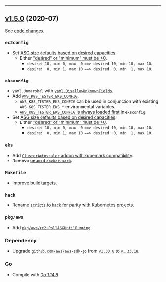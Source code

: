 
<hr>



## [v1.5.0](https://github.com/aws/aws-k8s-tester/releases/tag/v1.5.0) (2020-07)

See [code changes](https://github.com/aws/aws-k8s-tester/compare/v1.4.8...v1.5.0).

### `ec2config`

- Set [ASG size defaults based on desired capacities](https://github.com/aws/aws-k8s-tester/pull/140).
  - Either ["desired" or "minimum" must be >0](https://github.com/aws/aws-k8s-tester/pull/143).
    - `desired 10, min 0, max  0 ==> desired 10, min 10, max 10`.
    - `desired  0, min 1, max 10 ==> desired  0, min  1, max 10`.

### `eksconfig`

- `yaml.Unmarshal` with [`yaml.DisallowUnknownFields`](https://github.com/aws/aws-k8s-tester/pull/147).
- Add [`AWS_K8S_TESTER_EKS_CONFIG`](https://github.com/aws/aws-k8s-tester/pull/138).
  - `AWS_K8S_TESTER_EKS_CONFIG` can be used in conjunction with existing `AWS_K8S_TESTER_EKS_*` environmental variables.
  - [`AWS_K8S_TESTER_EKS_CONFIG` is always loaded first](https://github.com/aws/aws-k8s-tester/pull/147) in `eksconfig`.
- Set [ASG size defaults based on desired capacities](https://github.com/aws/aws-k8s-tester/pull/140).
  - Either ["desired" or "minimum" must be >0](https://github.com/aws/aws-k8s-tester/pull/143).
    - `desired 10, min 0, max  0 ==> desired 10, min 10, max 10`.
    - `desired  0, min 1, max 10 ==> desired  0, min  1, max 10`.

### `eks`

- Add [`ClusterAutoscaler` addon with kubemark compatibility](https://github.com/aws/aws-k8s-tester/pull/137).
- Remove [unused `docker.sock`](https://github.com/aws/aws-k8s-tester/pull/141).

### `Makefile`

- Improve [build targets](https://github.com/aws/aws-k8s-tester/pull/135).

### `hack`

- Rename [`scripts` to `hack` for parity with Kubernetes projects](https://github.com/aws/aws-k8s-tester/pull/136).

### `pkg/aws`

- Add [`pkg/aws/ec2.PollASGUntilRunning`](https://github.com/aws/aws-k8s-tester/pull/153).

### Dependency

- Upgrade [`github.com/aws/aws-sdk-go`](https://github.com/aws/aws-sdk-go/releases) from [`v1.33.8`](https://github.com/aws/aws-sdk-go/releases/tag/v1.33.8) to [`v1.33.18`](https://github.com/aws/aws-sdk-go/releases/tag/v1.33.18).

### Go

- Compile with [*Go 1.14.6*](https://golang.org/doc/devel/release.html#go1.14).



